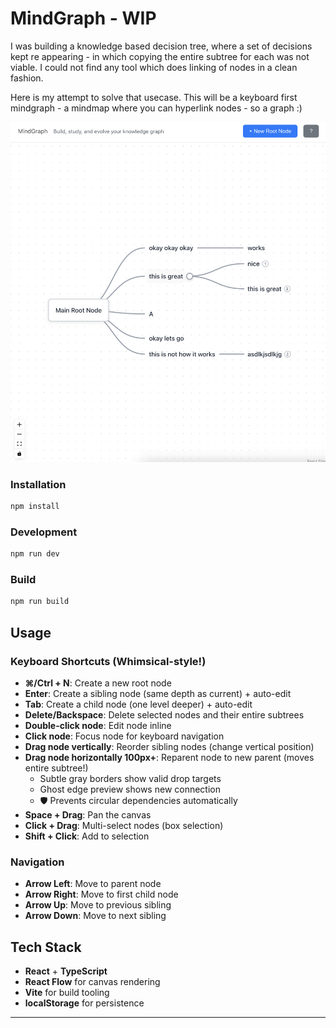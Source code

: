 # MindGraph - WIP

I was building a knowledge based decision tree, where a set of decisions kept re appearing - in which copying the entire subtree for each was not viable. I could not find any tool which does linking of nodes in a clean fashion.

Here is my attempt to solve that usecase. This will be a keyboard first mindgraph - a mindmap where you can hyperlink nodes - so a graph :)

![mindgraph-demo](demo.png)

### Installation

```bash
npm install
```

### Development

```bash
npm run dev
```

### Build

```bash
npm run build
```

## Usage

### Keyboard Shortcuts (Whimsical-style!)

- **⌘/Ctrl + N**: Create a new root node
- **Enter**: Create a sibling node (same depth as current) + auto-edit
- **Tab**: Create a child node (one level deeper) + auto-edit
- **Delete/Backspace**: Delete selected nodes and their entire subtrees
- **Double-click node**: Edit node inline
- **Click node**: Focus node for keyboard navigation
- **Drag node vertically**: Reorder sibling nodes (change vertical position)
- **Drag node horizontally 100px+**: Reparent node to new parent (moves entire subtree!)
  - Subtle gray borders show valid drop targets
  - Ghost edge preview shows new connection
  - 🛡️ Prevents circular dependencies automatically
- **Space + Drag**: Pan the canvas
- **Click + Drag**: Multi-select nodes (box selection)
- **Shift + Click**: Add to selection

### Navigation

- **Arrow Left**: Move to parent node
- **Arrow Right**: Move to first child node
- **Arrow Up**: Move to previous sibling
- **Arrow Down**: Move to next sibling

## Tech Stack

- **React** + **TypeScript**
- **React Flow** for canvas rendering
- **Vite** for build tooling
- **localStorage** for persistence

---
